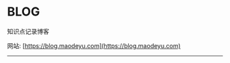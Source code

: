 # BLOG
知识点记录博客

网站: [https://blog.maodeyu.com](https://blog.maodeyu.com)

------------------------------------